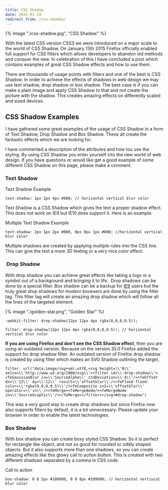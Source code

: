 ```yaml
---
title: CSS Shadow
date: 2015-01-19
redirect_from: /css-shadow/
---
```


{% image "./css-shadow.jpg", "CSS Shadow" %}

With the latest CSS version CSS3 we were introduced on a major scale to the world of CSS Shadow. On January 13th 2015 Firefox officially enabled full support for CSS filters which allows developers to abandon old methods and conquer the new. In celebration of this I have concluded a post which contains examples of great CSS Shadow effects and how to use them.

There are thousands of usage points with filters and one of the best is CSS Shadow. In order to achieve the effects of shadows in web design we may use text shadow, drop shadow or box shadow. The best case is if you can make a plain image and apply CSS Shadow to that and not create the picture with the shadow. This creates amazing effects on differently scaled and sized devices.

CSS Shadow Examples
-------------------

I have gathered some great examples of the usage of CSS Shadow in a form of Text Shadow, Drop Shadow and Box Shadow. These all create the fantastic effects which we are looking for.

I have commented a description of the attributes and how tou use the styling. By using CSS Shadow you enter yourself into the new world of web design. If you have questions or would like get a good example of some different CSS Shadow on this page, please make a comment.

### Text Shadow

Text Shadow Example

```
text-shadow: 1px 2px 4px #000; // horizontal vertical blur color
```

Text Shadow is a CSS Shadow which gives the text a proper shadow effect. This does not work on IE9 but IE10 does support it. Here is an example.

Multiple Text Shadow Example

```
text-shadow: 2px 1px 2px #000, 0px 0px 1px #000; //horizontal vertical blur color
```

Multiple shadows are created by applying multiple rules into the CSS line. This can give the text a more 3D feeling or a very nice color effect.

###  Drop Shadow

With drop shadow you can achieve great effects like taking a logo or a symbol out of a background and bringing it to life.  Drop shadows can be done by a special filter. Box shadow can be a backup for [IE9](http://msdn.microsoft.com/en-us/library/ie/gg589484%28v=vs.85%29.aspx) users but the truly great drop shadows for modern browsers are done by using the filter tag. This filter tag will create an amazing drop shadow which will follow all the lines of the targeted element.

{% image "./golden-star.png", "Golden Star" %}

```
-webkit-filter: drop-shadow(12px 12px 4px rgba(0,0,0,0.5));

filter: drop-shadow(12px 12px 4px rgba(0,0,0,0.5)); // horizontal vertical blur color
```

**If you are using Firefox and don’t see the CSS Shadow effect**, then you are using an outdated version. Because on the version 35.0 Firefox added the support for drop shadow filter. An outdated version of Firefox drop shadow is created by using filter which makes an SVG Shadow outlining the target.

```
filter: url("data:image/svg+xml;utf8,<svg height=\\'0\\' xmlns=\\'http://www.w3.org/2000/svg\\'><filter id=\\'drop-shadow\\'><feGaussianBlur in=\\'SourceAlpha\\' stdDeviation=\\'4\\'/><feOffset dx=\\'12\\' dy=\\'12\\' result=\\'offsetblur\\'/><feFlood flood-color=\\'rgba(0,0,0,0.5)\\'/><feComposite in2=\\'offsetblur\\' operator=\\'in\\'/><feMerge><feMergeNode/><feMergeNode in=\\'SourceGraphic\\'/></feMerge></filter></svg>#drop-shadow")
```

This was a very good way to create drop shadows but since Firefox now also supports filters by default, it is a bit unnecessary. Please update your browser in order to enable the latest technologies.

### Box Shadow

With box shadow you can create boxy styled CSS Shadow. So it is perfect for rectangle like object, and not so good for rounded or oddly shaped objects. But it also supports more than one shadows, so you can create amazing effects like this glowy call to action button. This is created with two different shadows separated by a comma in CSS code.

Call to action

```
box-shadow: 0 0 5px #108000, 0 0 8px #109600; // horizontal vertiucal blur color
```
